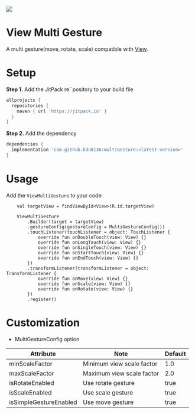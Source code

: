 [![](https://jitpack.io/v/kdu0136/multiGesture.svg)](https://jitpack.io/#kdu0136/multiGesture)

View Multi Gesture
=============
A multi gesture(move, rotate, scale) compatible with [View](https://developer.android.com/reference/android/view/View).

# Setup

__Step 1.__ Add the JitPack re``pository to your build file
```groovy
allprojects {
  repositories {
    maven { url 'https://jitpack.io' }
  }
}
```
__Step 2.__ Add the dependency

```groovy
dependencies {
  implementation 'com.github.kdu0136:multiGesture:<latest-version>'
}
```

# Usage

Add the `ViewMultiGesture` to your code:

```
    val targetView = findViewById<View>(R.id.targetView)

    ViewMultiGesture
        .Builder(target = targetView)
        .gestureConfig(gestureConfig = MultiGestureConfig())
        .touchListener(touchListener = object: TouchListener {
            override fun onDoubleTouch(view: View) {}
            override fun onLongTouch(view: View) {}
            override fun onSingleTouch(view: View) {}
            override fun onStartTouch(view: View) {}
            override fun onEndTouch(view: View) {}
        })
        .transformListener(transformListener = object: TransformListener {
            override fun onMove(view: View) {}
            override fun onScale(view: View) {}
            override fun onRotate(view: View) {}
        })
        .register()
```

# Customization
- MultiGestureConfig option

| Attribute                  | Note                                      | Default     |
|----------------------------|-------------------------------------------|-------------|
| minScaleFactor             | Minimum view scale factor                 | 1.0         |
| maxScaleFactor             | Maximum view scale factor                 | 2.0         |
| isRotateEnabled            | Use rotate gesture                        | true        |
| isScaleEnabled             | Use scale gesture                         | true        |
| isSimpleGestureEnabled     | Use move gesture                          | true        |
